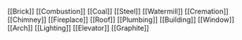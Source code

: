 [[Brick]]
[[Combustion]]
[[Coal]]
[[Steel]]
[[Watermill]]
[[Cremation]]
[[Chimney]]
[[Fireplace]]
[[Roof]]
[[Plumbing]]
[[Building]]
[[Window]]
[[Arch]]
[[Lighting]]
[[Elevator]]
[[Graphite]]
